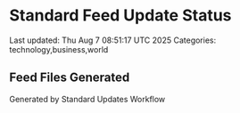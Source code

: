 # Standard Feed Update Status
Last updated: Thu Aug  7 08:51:17 UTC 2025
Categories: technology,business,world

## Feed Files Generated

Generated by Standard Updates Workflow
